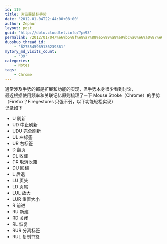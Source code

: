 ```yaml
---
id: 119
title: 浏览器鼠标手势
date: '2012-01-04T22:44:00+08:00'
author: Zephur
layout: post
guid: 'http://dolo.cloudlet.info/?p=93'
permalink: /2012/01/04/%e6%b5%8f%e8%a7%88%e5%99%a8%e9%bc%a0%e6%a0%87%e6%89%8b%e5%8a%bf/
duoshuo_thread_id:
    - '6275545969136239361'
mytory_md_visits_count:
    - '39'
categories:
    - Notes
tags:
    - Chrome
---
```


通常涉及手势的都是扩展和功能的实现，但手势本身很少看到讨论，  
最近根据使用频率和关联记忆原则梳理了一下 Mouse Stroke（Chrome）的手势（Firefox？Firegestures 只强不弱，以下功能轻松实现）  
记录如下

- U 刷新
- UD 中止刷新
- UDU 完全刷新
- UL 左标签
- UR 右标签
- D 翻页
- DL 收藏
- DR 取消收藏
- DU 回翻
- L 后退
- LU 页头
- LD 页尾
- LUL 放大
- LUR 重置大小
- R 前进
- RU 新建
- RD 关闭
- RL 恢复
- RUR 分离标签
- RUL 复制书签